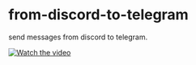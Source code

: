 # from-discord-to-telegram
send messages from discord to telegram.

[![Watch the video](https://i.stack.imgur.com/Vp2cE.png)](assets/demonstration.mp4)
